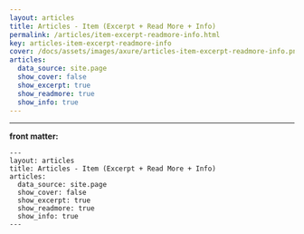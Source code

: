 ```yaml
---
layout: articles
title: Articles - Item (Excerpt + Read More + Info)
permalink: /articles/item-excerpt-readmore-info.html
key: articles-item-excerpt-readmore-info
cover: /docs/assets/images/axure/articles-item-excerpt-readmore-info.png
articles:
  data_source: site.page
  show_cover: false
  show_excerpt: true
  show_readmore: true
  show_info: true
---
```


<div class="article__content" markdown="1">

---

**front matter:**

    ---
    layout: articles
    title: Articles - Item (Excerpt + Read More + Info)
    articles:
      data_source: site.page
      show_cover: false
      show_excerpt: true
      show_readmore: true
      show_info: true
    ---

</div>